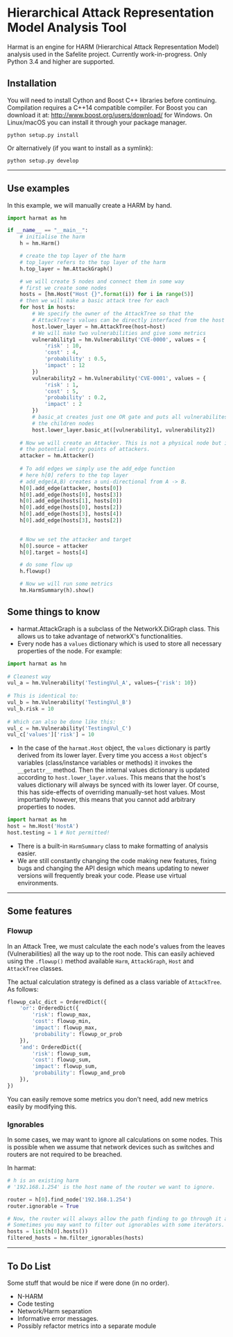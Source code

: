 # Hierarchical Attack Representation Model Analysis Tool

Harmat is an engine for HARM (Hierarchical Attack Representation Model) analysis used in the Safelite project.
Currently work-in-progress. Only Python 3.4 and higher are supported.

## Installation

You will need to install Cython and Boost C++ libraries before continuing.
Compilation requires a C++14 compatible compiler.
For Boost you can download it at: http://www.boost.org/users/download/ for Windows.
On Linux/macOS you can install it through your package manager.

`python setup.py install`

Or alternatively (if you want to install as a symlink):

`python setup.py develop`

---

## Use examples

In this example, we will manually create a HARM by hand.

```python
import harmat as hm

if __name__ == "__main__":
    # initialise the harm
    h = hm.Harm()

    # create the top layer of the harm
    # top_layer refers to the top layer of the harm
    h.top_layer = hm.AttackGraph()

    # we will create 5 nodes and connect them in some way
    # first we create some nodes
    hosts = [hm.Host("Host {}".format(i)) for i in range(5)]
    # then we will make a basic attack tree for each
    for host in hosts:
        # We specify the owner of the AttackTree so that the
        # AttackTree's values can be directly interfaced from the host
        host.lower_layer = hm.AttackTree(host=host)
        # We will make two vulnerabilities and give some metrics
        vulnerability1 = hm.Vulnerability('CVE-0000', values = {
            'risk' : 10,
            'cost' : 4,
            'probability' : 0.5,
            'impact' : 12
        })
        vulnerability2 = hm.Vulnerability('CVE-0001', values = {
            'risk' : 1,
            'cost' : 5,
            'probability' : 0.2,
            'impact' : 2
        })
        # basic_at creates just one OR gate and puts all vulnerabilites
        # the children nodes
        host.lower_layer.basic_at([vulnerability1, vulnerability2])
        
    # Now we will create an Attacker. This is not a physical node but it exists to describe
    # the potential entry points of attackers.
    attacker = hm.Attacker() 
    
    # To add edges we simply use the add_edge function
    # here h[0] refers to the top layer
    # add_edge(A,B) creates a uni-directional from A -> B.
    h[0].add_edge(attacker, hosts[0]) 
    h[0].add_edge(hosts[0], hosts[3])
    h[0].add_edge(hosts[1], hosts[0])
    h[0].add_edge(hosts[0], hosts[2])
    h[0].add_edge(hosts[3], hosts[4])
    h[0].add_edge(hosts[3], hosts[2])
    

    # Now we set the attacker and target
    h[0].source = attacker
    h[0].target = hosts[4]

    # do some flow up
    h.flowup()

    # Now we will run some metrics
    hm.HarmSummary(h).show()
```

## Some things to know

* harmat.AttackGraph is a subclass of the NetworkX.DiGraph class. This allows us to take advantage of networkX's functionalities.
* Every node has a `values` dictionary which is used to store all necessary properties of the node.
For example:
 
```python
import harmat as hm
     
# Cleanest way
vul_a = hm.Vulnerability('TestingVul_A', values={'risk': 10})
     
# This is identical to:
vul_b = hm.Vulnerability('TestingVul_B')
vul_b.risk = 10
     
# Which can also be done like this:
vul_c = hm.Vulnerability('TestingVul_C')
vul_c['values']['risk'] = 10
```
* In the case of the `harmat.Host` object, the `values` dictionary is partly derived from its lower layer.
Every time you access a `Host` object's variables (class/instance variables or methods) it invokes the `__getattr__` method.
Then the internal values dictionary is updated according to `host.lower_layer.values`. This means that the host's
values dictionary will always be synced with its lower layer. Of course, this has side-effects of overriding manually-set
host values. Most importantly however, this means that you cannot add arbitrary properties to nodes.
```python
import harmat as hm
host = hm.Host('HostA')
host.testing = 1 # Not permitted!
```
* There is a built-in `HarmSummary` class to make formatting of analysis easier.
* We are still constantly changing the code making new features, fixing bugs and changing the API design
which means updating to newer versions will frequently break your code. Please use virtual
environments.

---
## Some features

### Flowup

In an Attack Tree, we must calculate the each node's values from the leaves (Vulnerabilities) all the way up to the
root node. This can easily achieved using the `.flowup()` method available `Harm`, `AttackGraph`, `Host` and `AttackTree`
classes. 

The actual calculation strategy is defined as a class variable of `AttackTree`. As follows:
```python
flowup_calc_dict = OrderedDict({
    'or': OrderedDict({
        'risk': flowup_max,
        'cost': flowup_min,
        'impact': flowup_max,
        'probability': flowup_or_prob
    }),
    'and': OrderedDict({
        'risk': flowup_sum,
        'cost': flowup_sum,
        'impact': flowup_sum,
        'probability': flowup_and_prob
    }),
})
```
You can easily remove some metrics you don't need, add new metrics easily by modifying this.

### Ignorables

In some cases, we may want to ignore all calculations on some nodes. This is possible when we assume that network devices
such as switches and routers are not required to be breached.

In harmat:
```python
# h is an existing harm
# '192.168.1.254' is the host name of the router we want to ignore.

router = h[0].find_node('192.168.1.254')
router.ignorable = True

# Now, the router will always allow the path finding to go through it and not exist in any attack paths.
# Sometimes you may want to filter out ignorables with some iterators.
hosts = list(h[0].hosts())
filtered_hosts = hm.filter_ignorables(hosts)
```


------

## To Do List 

Some stuff that would be nice if were done (in no order).

* N-HARM
* Code testing
* Network/Harm separation
* Informative error messages.
* Possibly refactor metrics into a separate module